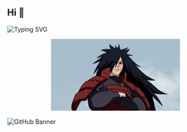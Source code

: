 ## Hi 👋
![Typing SVG](https://readme-typing-svg.demolab.com/?lines=Hi+oy+ni+kaon+na+ka?!&center=true&size=20)

<div align="center">
  <img src="https://github.com/JonardPasilan/JonardPasilan/blob/main/download.gif?raw=true" width="300">
</div>

![GitHub Banner](https://raw.githubusercontent.com/your-username/your-username/main/banner.png)


